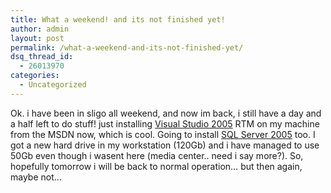 ```yaml
---
title: What a weekend! and its not finished yet!
author: admin
layout: post
permalink: /what-a-weekend-and-its-not-finished-yet/
dsq_thread_id:
  - 26013970
categories:
  - Uncategorized
---
```

Ok. i have been in sligo all weekend, and now im back, i still have a day and a half left to do stuff! just installing [Visual Studio 2005][1] RTM on my machine from the MSDN now, which is cool. Going to install [SQL Server&nbsp;2005][2] too. I got a new hard drive in my workstation (120Gb) and i have managed to use 50Gb even though i wasent here (media center.. need i say more?). So, hopefully tomorrow i will be back to normal operation&#8230; but then again, maybe not&#8230;

 [1]: http://msdn.microsoft.com/vstudio/
 [2]: http://www.microsoft.com/sql/default.mspx